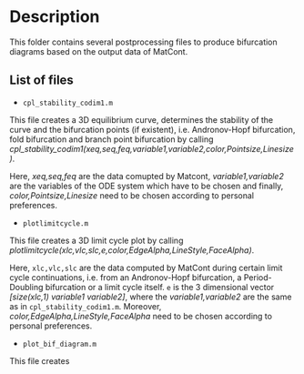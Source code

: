 # Description

This folder contains several postprocessing files to produce bifurcation diagrams based on the output data of MatCont. 

## List of files
- `cpl_stability_codim1.m`

This file creates a 3D equilibrium curve, determines the stability of the curve and the bifurcation points (if existent), i.e. Andronov-Hopf bifurcation, fold bifurcation and branch point bifurcation by calling *cpl_stability_codim1(xeq,seq,feq,variable1,variable2,color,Pointsize,Linesize)*. 

Here, *xeq,seq,feq* are the data comupted by Matcont, *variable1,variable2* are the variables of the ODE system which have to be chosen and finally, *color,Pointsize,Linesize* need to be chosen according to personal preferences.
- `plotlimitcycle.m` 

This file creates a 3D limit cycle plot by calling *plotlimitcycle(xlc,vlc,slc,e,color,EdgeAlpha,LineStyle,FaceAlpha)*.

Here, `xlc,vlc,slc` are the data computed by MatCont during certain limit cycle continuations, i.e. from an Andronov-Hopf bifurcation, a Period-Doubling bifurcation or a limit cycle itself. `e` is the 3 dimensional vector *[size(xlc,1) variable1 variable2]*, where the *variable1,variable2* are the same as in `cpl_stability_codim1.m`. Moreover, *color,EdgeAlpha,LineStyle,FaceAlpha* need to be chosen according to personal preferences.

- `plot_bif_diagram.m`

This file creates

